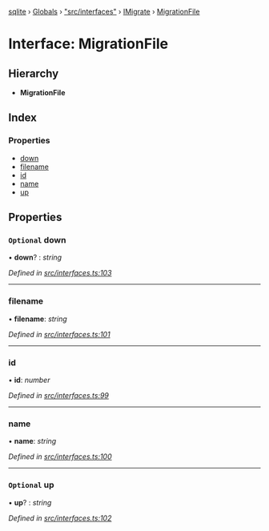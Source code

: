 [sqlite](../README.md) › [Globals](../globals.md) › ["src/interfaces"](../modules/_src_interfaces_.md) › [IMigrate](../modules/_src_interfaces_.imigrate.md) › [MigrationFile](_src_interfaces_.imigrate.migrationfile.md)

# Interface: MigrationFile

## Hierarchy

* **MigrationFile**

## Index

### Properties

* [down](_src_interfaces_.imigrate.migrationfile.md#optional-down)
* [filename](_src_interfaces_.imigrate.migrationfile.md#filename)
* [id](_src_interfaces_.imigrate.migrationfile.md#id)
* [name](_src_interfaces_.imigrate.migrationfile.md#name)
* [up](_src_interfaces_.imigrate.migrationfile.md#optional-up)

## Properties

### `Optional` down

• **down**? : *string*

*Defined in [src/interfaces.ts:103](https://github.com/kriasoft/node-sqlite/blob/d15b22e/src/interfaces.ts#L103)*

___

###  filename

• **filename**: *string*

*Defined in [src/interfaces.ts:101](https://github.com/kriasoft/node-sqlite/blob/d15b22e/src/interfaces.ts#L101)*

___

###  id

• **id**: *number*

*Defined in [src/interfaces.ts:99](https://github.com/kriasoft/node-sqlite/blob/d15b22e/src/interfaces.ts#L99)*

___

###  name

• **name**: *string*

*Defined in [src/interfaces.ts:100](https://github.com/kriasoft/node-sqlite/blob/d15b22e/src/interfaces.ts#L100)*

___

### `Optional` up

• **up**? : *string*

*Defined in [src/interfaces.ts:102](https://github.com/kriasoft/node-sqlite/blob/d15b22e/src/interfaces.ts#L102)*
